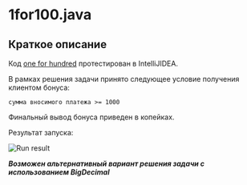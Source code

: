 # 1for100.java

## Краткое описание

Код [one for hundred](https://github.com/yana-prokudina/oneforhun/blob/master/Main.java) протестирован в IntelliJIDEA.

В рамках решения задачи принято следующее условие получения клиентом бонуса:

``` сумма вносимого платежа >= 1000 ```

Финальный вывод бонуса приведен в копейках.

Результат запуска:

![Run result](https://github.com/yana-prokudina/oneforhun/blob/master/1for100.png)

***Возможен альтернативный вариант решения задачи с использованием BigDecimal***
